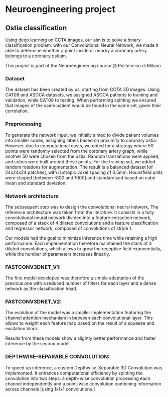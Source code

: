 
# Neuroengineering project
## Ostia classification
Using deep learning on CCTA images, our aim is to solve a binary classification problem: with our Convolutional Neural Network, we made it able to determine whether a point inside or nearby a coronary artery belongs to a coronary ostium.

This project is part of the Neuroengineering course @ Politecnico di Milano


### Dataset
The dataset has been created by us, starting from CCTA 3D images. 
Using CAT08 and ASOCA datasets, we assigned ASOCA patients to training and validation, while CAT08 to testing. When performing splitting we ensured that images of the same patient would be found in the same set, given their correlation.  

### Preprocessing
To generate the network input, we initially aimed to divide patient volumes into smaller cubes, assigning labels based on proximity to coronary ostia. However, due to computational costs, we opted for a strategy where 50 points were randomly selected from the coronary artery graph, while another 50 were chosen from the ostia. Random translations were applied, and cubes were built around these points. For the training set, we added random rotations for augmentation. The result is a balanced dataset [of 24x24x24 patches], with isotropic voxel spacing of 0.5mm. Hounsfield units were clipped [between -800 and 1000] and standardized based on cube mean and standard deviation. 

### Network architecture
The subsequent step was to design the convolutional neural network. The reference architecture was taken from the literature. It consists in a fully convolutional neural network divided into a feature extraction network, composed of a stack of 4 dilated convolutions and a feature classification and regressor network, composed of convolutions of stride 1. 

Our models had the goal to minimize inference time while retaining a high performance. Each implementation therefore maintained the stack of 4 dilated convolutions, which allows to grow the receptive field exponentially, while the number of parameters increases linearly. 

### FASTCONV3DNET_V1:
The first model developed was therefore a simple adaptation of the previous one with a reduced number of filters for each layer and a dense network as the classification head. 

### FASTCONV3DNET_V2:  

The evolution of the model was a smaller implementation featuring the channel attention mechanism in between each convolutional layer. This allows to weight each feature map based on the result of a squeeze and excitation block. 

Results from these models show a slightly better performance and faster inference by the second model. 

### DEPTHWISE-SEPARABLE CONVOLUTION:
To speed up inference, a custom Depthwise-Separable 3D Convolution was implemented. It enhances computational efficiency by splitting the convolution into two steps: a depth-wise convolution processing each channel independently and a point-wise convolution combining information across channels [using 1x1x1 convolutions.]  
